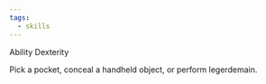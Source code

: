 ```yaml
---
tags:
  - skills
---
```

Ability Dexterity

Pick a pocket, conceal a handheld object, or perform legerdemain.

